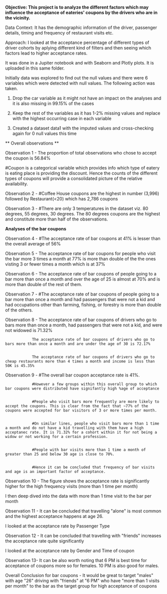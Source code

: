 **Objective: This project is to analyze the different factors which may influence the acceptance of eateries' coupons by the drivers who are in the vicinity.**


Data Context: It has the demographic information of the driver, passenger details, timing and frequency of restaurant visits etc.


Approach: I looked at the acceptance percentage of different types of driver cohorts by aplying different kind of filters and then seeing which factors lead to higher acceptance rates.


It was done in a Jupiter notebook and with Seaborn and Plotly plots. It is uploaded in this same folder. 


Initially data was explored to find out the null values and there were 6 variables which were detected with null values. The following action was taken.


1. Drop the car variable as it might not have an impact on the analyses and it is also missing in 99.15% of the cases

   
3. Keep the rest of the variables as it has 1-2% missing values and replace with the highest occurring case in each variable

   
5. Created a dataset data1 with the imputed values and cross-checking again for 0 null values this time
   
   
** Overall observations  **


Observation 1 - The proportion of total observations who chose to accept the coupon is 56.84%


#Coupon is a categorical variable which provides info which type of eatery is eating place is providing the discount. Hence the counts of the different types of coupons will provide a consolidated picture of the relative availability.


Observation 2 - #Coffee House coupons are the highest in number (3,996) followed by Restaurant(<20) which has 2,786 coupons


Observation 3 - #There are only 3 temperatures in the dataset viz. 80 degrees, 55 degrees, 30 degrees. The 80 degrees coupons are the highest and constitute more than half of the observations.



**Analyses of the bar coupons**


Observation 4 - #The acceptance rate of bar coupons at 41% is lesser than the overall average of 56% 


Observation 5 - The acceptance rate of bar coupons for people who visit the bar more 3 times a month at 77% is more than double of the the ones visting 3 or fewer times a month which is at 37%


Observation 6 - The acceptance rate of bar coupons of people going to a bar more than once a month and over the age of 25 is almost at 70% and is more than double of the rest of them.


Observation 7 - #The acceptance rate of bar coupons of people going to a bar more than once a month and  had passengers that were not a kid and had occupations other than farming, fishing, or forestry is more than double of the others.


Observation 8 - The acceptance rate of bar coupons of drivers who go to bars more than once a month, had passengers that were not a kid, and were not widowed is 71.32%


                The acceptance rate of bar coupons of drivers who go to bars more than once a month and are under the age of 30 is 72.17%

                
                The acceptance rate of bar coupons of drivers who go to cheap restaurants more than 4 times a month and income is less than 50K is 45.35%

                
Observation 9 - #The overall bar coupon acceptance rate is 41%. 


                #However a few groups within this overall group to which bar coupons were distributed have signifantly high %age of acceptance

                
                #People who visit bars more frequently are more likely to accept the coupons. This is clear from the fact that ~77% of the coupons were accepted for bar visitors of 3 or more times per month.

                
                #On similar lines, people who visit bars more than 1 time a month and do not have a kid travelling with them have a high acceptanec rate. It is 71.32% for a cohort within it for not being a widow or not working for a certain profession.

                
                #People with bar visits more than 1 time a month of greater than 25 and below 30 age is close to 70%. 

                
                #Hence it can be concluded that frequency of bar visits and age is an important factor of acceptance.

                
Observation 10 - The figure shows the acceptance rate is significantly higher for the high frequency visits (more than 1 time per month)


I then deep dived into the data with more than 1 time visit to the bar per month


Observation 11 - It can be concluded that travelling "alone" is most common and the highest acceptance happens at age 26. 


I looked at the acceptance rate by Passenger Type


Observation 12 - It can be concluded that travelling with "friends" increases the acceptance rate quite significantly


I looked at the acceptance rate by Gender and Time of coupon


Observation 13- It can be also worth noting that 6 PM is best time for acceptance of coupons more so for females. 10 PM is also good for males.


Overall Conclusion for bar coupons - It would be great to target "males" with age "26" driving with "friends" at "6 PM" who have "more than 1 visits per month" to the bar as the target group for high acceptance of coupons




